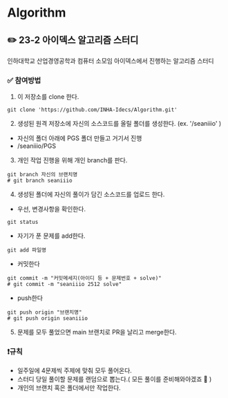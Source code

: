 # Algorithm
## ✏️ 23-2 아이덱스 알고리즘 스터디
인하대학교 산업경영공학과 컴퓨터 소모임 아이덱스에서 진행하는 알고리즘 스터디

### ✅ 참여방법
1. 이 저장소를 clone 한다.
```
git clone 'https://github.com/INHA-Idecs/Algorithm.git'
```
2. 생성된 원격 저장소에 자신의 소스코드를 올릴 폴더를 생성한다. (ex. '/seaniiio' )
- 자신의 폴더 아래에 PGS 폴더 만들고 거기서 진행
- /seaniiio/PGS
3. 개인 작업 진행을 위해 개인 branch를 판다.
```
git branch 자신의 브랜치명
# git branch seaniiio
```
4. 생성된 폴더에 자신의 풀이가 담긴 소스코드를 업로드 한다.
- 우선, 변경사항을 확인한다.
```
git status 
```
- 자기가 푼 문제를 add한다.
```
git add 파일명
```
- 커밋한다
```
git commit -m "커밋메세지(아이디 등 + 문제번호 + solve)"
# git commit -m "seaniiio 2512 solve"
```
- push한다
```
git push origin "브랜치명"
# git push origin seaniiio
```
5. 문제를 모두 풀었으면 main 브랜치로 PR을 날리고 merge한다.


### ❗️규칙
- 일주일에 4문제씩 주제에 맞춰 모두 풀어온다.
- 스터디 당일 풀이할 문제를 랜덤으로 뽑는다.( 모든 풀이를 준비해와야겠죠 🔆 )
- 개인의 브랜치 혹은 폴더에서만 작업한다.

